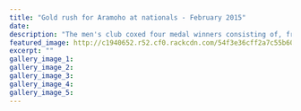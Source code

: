 ```yaml
---
title: "Gold rush for Aramoho at nationals - February 2015"
date: 
description: "The men's club coxed four medal winners consisting of, from left, Tom Monaghan, James Clark, Jack Hughes, Hugh Pawson and cox Ella Wilsher, with coach Ian Weenink,Wanganui Chronicle article 23/2/15.."
featured_image: http://c1940652.r52.cf0.rackcdn.com/54f3e36cff2a7c55b6003088/WHS-rowings-at-Twizel.jpg
excerpt: ""
gallery_image_1: 
gallery_image_2: 
gallery_image_3: 
gallery_image_4: 
gallery_image_5: 
---
```

